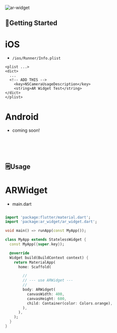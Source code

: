 ![ar-widget](https://github.com/rbdog/flutter_note_packages/blob/main/static/ar-widget-header.png?raw=true)

## 🚀Getting Started

# iOS

- `/ios/Runner/Info.plist`

```Info.plist
<plist ...>
<dict>
  ...
  <!-- ADD THIS -->
	<key>NSCameraUsageDescription</key>
	<string>AR Widget Test</string>
</dict>
</plist>
```

# Android

- coming soon!

<br>
<br>
<br>

## 🗒Usage

# ARWidget

- main.dart

```/lib/main.dart

import 'package:flutter/material.dart';
import 'package:ar_widget/ar_widget.dart';

void main() => runApp(const MyApp());

class MyApp extends StatelessWidget {
  const MyApp({super.key});

  @override
  Widget build(BuildContext context) {
    return MaterialApp(
      home: Scaffold(

        //
        // --- use ARWidget ---
        //
        body: ARWidget(
          canvasWidth: 400,
          canvasHeight: 600,
          child: Container(color: Colors.orange),
        ),
      ),
    );
  }
}

```
